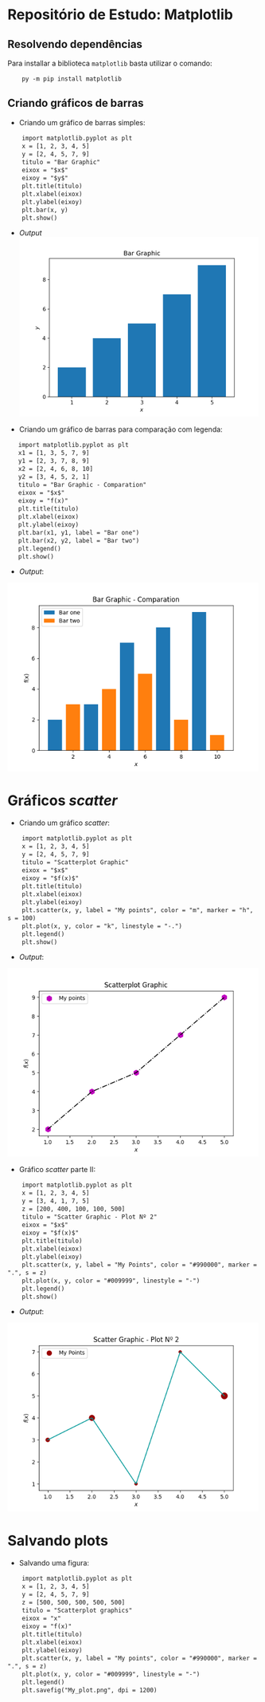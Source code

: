 # Repositório de Estudo: Matplotlib
## Resolvendo dependências
Para installar a biblioteca `matplotlib` basta utilizar o comando:
```
    py -m pip install matplotlib
```
## Criando gráficos de barras
* Criando um gráfico de barras simples:

```
    import matplotlib.pyplot as plt
    x = [1, 2, 3, 4, 5]
    y = [2, 4, 5, 7, 9]
    titulo = "Bar Graphic"
    eixox = "$x$"
    eixoy = "$y$"
    plt.title(titulo)
    plt.xlabel(eixox)
    plt.ylabel(eixoy)
    plt.bar(x, y)
    plt.show()
 ```
 * *Output*
 ![bar][def]

 [def]: https://github.com/FelipeWcosta/Matplotlib/blob/main/Figs/bar.png

 * Criando um gráfico de barras para comparação com legenda:
 ```
    import matplotlib.pyplot as plt
    x1 = [1, 3, 5, 7, 9]
    y1 = [2, 3, 7, 8, 9]
    x2 = [2, 4, 6, 8, 10]
    y2 = [3, 4, 5, 2, 1]
    titulo = "Bar Graphic - Comparation"
    eixox = "$x$"
    eixoy = "f(x)"
    plt.title(titulo)
    plt.xlabel(eixox)
    plt.ylabel(eixoy)
    plt.bar(x1, y1, label = "Bar one")
    plt.bar(x2, y2, label = "Bar two")
    plt.legend()
    plt.show()
 ```
* *Output*:

 ![barcom][def2]

 [def2]: https://github.com/FelipeWcosta/Matplotlib/blob/main/Figs/barcomp.png

# Gráficos *scatter*
* Criando um  gráfico *scatter*:
```
    import matplotlib.pyplot as plt
    x = [1, 2, 3, 4, 5]
    y = [2, 4, 5, 7, 9]
    titulo = "Scatterplot Graphic"
    eixox = "$x$"
    eixoy = "$f(x)$"
    plt.title(titulo)
    plt.xlabel(eixox)
    plt.ylabel(eixoy)
    plt.scatter(x, y, label = "My points", color = "m", marker = "h", s = 100)
    plt.plot(x, y, color = "k", linestyle = "-.")
    plt.legend()
    plt.show()
```

* *Output*:

![scatter][def3]

[def3]: https://github.com/FelipeWcosta/Matplotlib/blob/main/Figs/scartteplot.png

* Gráfico *scatter* parte II:

```
    import matplotlib.pyplot as plt
    x = [1, 2, 3, 4, 5]
    y = [3, 4, 1, 7, 5]
    z = [200, 400, 100, 100, 500]
    titulo = "Scatter Graphic - Plot Nº 2"
    eixox = "$x$"
    eixoy = "$f(x)$"
    plt.title(titulo)
    plt.xlabel(eixox)
    plt.ylabel(eixoy)
    plt.scatter(x, y, label = "My Points", color = "#990000", marker = ".", s = z)
    plt.plot(x, y, color = "#009999", linestyle = "-")
    plt.legend()
    plt.show()
```

* *Output*:

![scatterii][def4]

[def4]: https://github.com/FelipeWcosta/Matplotlib/blob/main/Figs/scatterplot2.png

# Salvando plots
* Salvando uma figura:
```
    import matplotlib.pyplot as plt
    x = [1, 2, 3, 4, 5]
    y = [2, 4, 5, 7, 9]
    z = [500, 500, 500, 500, 500]
    titulo = "Scatterplot graphics"
    eixox = "x"
    eixoy = "f(x)"
    plt.title(titulo)
    plt.xlabel(eixox)
    plt.ylabel(eixoy)
    plt.scatter(x, y, label = "My points", color = "#990000", marker = ".", s = z)
    plt.plot(x, y, color = "#009999", linestyle = "-")
    plt.legend()
    plt.savefig("My_plot.png", dpi = 1200)
```
